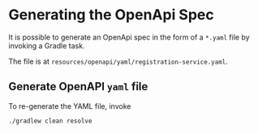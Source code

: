 # Generating the OpenApi Spec

It is possible to generate an OpenApi spec in the form of a `*.yaml` file by invoking a Gradle
task.

The file is at `resources/openapi/yaml/registration-service.yaml`.

## Generate OpenAPI `yaml` file

To re-generate the YAML file, invoke 
```shell
./gradlew clean resolve
```